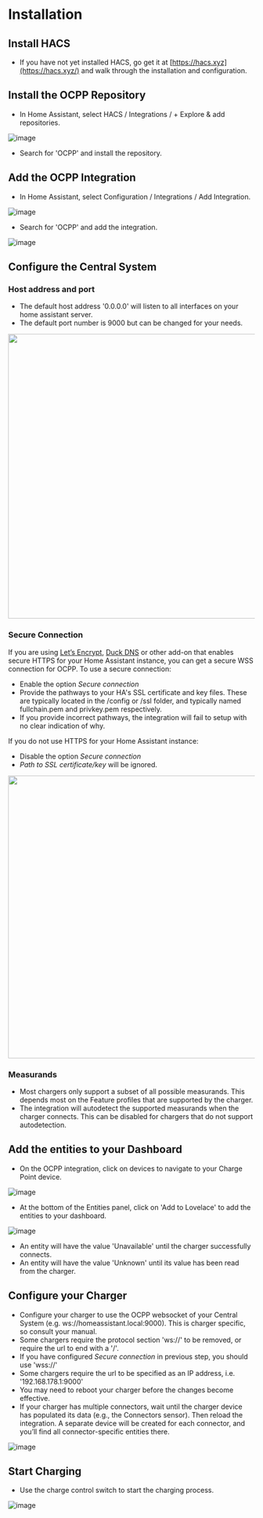 Installation
============


## Install HACS
- If you have not yet installed HACS, go get it at [https://hacs.xyz](https://hacs.xyz/) and walk through the installation and configuration.

## Install the OCPP Repository
- In Home Assistant, select HACS / Integrations / + Explore & add repositories.

![image](https://user-images.githubusercontent.com/8673442/129494626-6e7a82b3-659f-4c39-a7be-43f70141cc7b.png)
- Search for 'OCPP' and install the repository.

## Add the OCPP Integration
- In Home Assistant, select Configuration / Integrations / Add Integration.

![image](https://user-images.githubusercontent.com/8673442/129494673-4718ba88-7872-435b-a331-66c8c34dddeb.png)
- Search for 'OCPP' and add the integration.

![image](https://user-images.githubusercontent.com/8673442/129494723-80e2e402-7564-4e86-b599-b87f32987ac0.png)

## Configure the Central System
### Host address and port
- The default host address '0.0.0.0' will listen to all interfaces on your home assistant server.
- The default port number is 9000 but can be changed for your needs.
<img width="580" src="https://user-images.githubusercontent.com/25015949/229121761-6a0f4a71-9282-4c44-a06d-cecdc2f832da.png">


### Secure Connection
If you are using [Let’s Encrypt](https://github.com/home-assistant/addons/tree/master/letsencrypt), [Duck DNS](https://www.home-assistant.io/integrations/duckdns/) or other add-on that enables secure HTTPS for your Home Assistant instance, you can get a secure WSS connection for OCPP.
To use a secure connection:
- Enable the option _Secure connection_
- Provide the pathways to your HA's SSL certificate and key files. These are typically located in the /config or /ssl folder, and typically named fullchain.pem and privkey.pem respectively.
- If you provide incorrect pathways, the integration will fail to setup with no clear indication of why.

If you do not use HTTPS for your Home Assistant instance:
- Disable the option _Secure connection_
- _Path to SSL certificate/key_ will be ignored.
<img width="576" src="https://user-images.githubusercontent.com/25015949/229125441-210554ee-8edf-4c3f-bb27-02c4634f2c6b.png">


### Measurands
- Most chargers only support a subset of all possible measurands. This depends most on the Feature profiles that are supported by the charger.
- The integration will autodetect the supported measurands when the charger connects. This can be disabled for chargers that do not support autodetection.

## Add the entities to your Dashboard
- On the OCPP integration, click on devices to navigate to your Charge Point device.

![image](https://user-images.githubusercontent.com/8673442/129495402-526a1863-9e9f-4a83-85de-d8add63a64ba.png)

- At the bottom of the Entities panel, click on 'Add to Lovelace' to add the entities to your dashboard.

![image](https://user-images.githubusercontent.com/8673442/129495159-611f4f86-aa90-4320-a69c-ce0870f6ee8c.png)

- An entity will have the value 'Unavailable' until the charger successfully connects.
- An entity will have the value 'Unknown' until its value has been read from the charger.

## Configure your Charger

- Configure your charger to use the OCPP websocket of your Central System (e.g. ws://homeassistant.local:9000). This is charger specific, so consult your manual.
- Some chargers require the protocol section 'ws://' to be removed, or require the url to end with a '/'.
- If you have configured _Secure connection_ in previous step, you should use 'wss://'
- Some chargers require the url to be specified as an IP address, i.e. '192.168.178.1:9000'
- You may need to reboot your charger before the changes become effective.
- If your charger has multiple connectors, wait until the charger device has populated its data (e.g., the Connectors sensor). Then reload the integration. A separate device will be created for each connector, and you’ll find all connector-specific entities there.

![image](https://user-images.githubusercontent.com/8673442/129495720-2ed9f0d6-b736-409a-8e14-fbd447dea078.png)

## Start Charging
- Use the charge control switch to start the charging process.

![image](https://user-images.githubusercontent.com/8673442/129495891-91f40bf9-f48e-4ced-b303-bf0fb77898f3.png)
